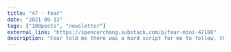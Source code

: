 ```yaml
---
title: "47 - fear"
date: "2021-09-13"
tags: ["100posts", "newsletter"]
external_link: "https://spencerchang.substack.com/p/fear-mini-47100"
description: "Fear told me there was a hard script for me to follow, that deviating from the script meant certain failure, a sure way to give up everything I had built thus far."
---
```

